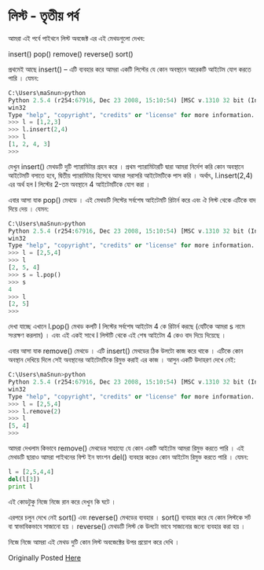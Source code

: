 # লিস্ট - তৃতীয় পর্ব

আমরা এই পর্বে পাইথনে লিস্ট অবজেক্ট এর এই মেথডগুলো দেখব:

insert()
pop()
remove()
reverse()
sort()

প্রথমেই আছে insert() – এটি ব্যবহার করে আমরা একটি লিস্টের যে কোন অবস্থানে আরেকটি আইটেম যোগ করতে পারি । যেমন:

```python
C:\Users\maSnun>python
Python 2.5.4 (r254:67916, Dec 23 2008, 15:10:54) [MSC v.1310 32 bit (Intel)] on
win32
Type "help", "copyright", "credits" or "license" for more information.
>>> l = [1,2,3]
>>> l.insert(2,4)
>>> l
[1, 2, 4, 3]
>>>
```

দেখুন insert() মেথডটি দুটি প্যারামিটার গ্রহন করে । প্রথম প্যারামিটারটি দ্বারা আমরা নির্দেশ করি কোন অবস্থানে আইটেমটি বসাতে হবে, দ্বিতীয় প্যারামিটার হিসেবে আমরা সরাসরি আইটেমটিকে পাস করি । অর্থাৎ, l.insert(2,4) এর অর্থ হল l লিস্টের 2-তম অবস্থানে 4 আইটেমটিকে যোগ করা ।

এবার আসা যাক pop() মেথডে । এই মেথডটি লিস্টের সর্বশেষ আইটেমটি রিটার্ন করে এবং ঐ লিস্ট থেকে এটিকে বাদ দিয়ে দেয় । যেমন:

```python
C:\Users\maSnun>python
Python 2.5.4 (r254:67916, Dec 23 2008, 15:10:54) [MSC v.1310 32 bit (Intel)] on
win32
Type "help", "copyright", "credits" or "license" for more information.
>>> l = [2,5,4]
>>> l
[2, 5, 4]
>>> s = l.pop()
>>> s
4
>>> l
[2, 5]
>>>
```

দেখা যাচ্ছে এখানে l.pop() মেথড কলটি l লিস্টের সর্বশেষ আইটেম 4 কে রিটার্ন করছে (যেটিকে আমরা s নামে সংরক্ষণ করলাম) । এবং এই একই সাথে l লিস্টটি থেকে এই শেষ আইটেম 4 কেও বাদ দিয়ে দিয়েছে ।

এবার আসা যাক remove() মেথডে । এটি insert() মেথডের ঠিক উলটো কাজ করে থাকে । এটিকে কোন অবস্থান দেখিয়ে দিলে সেই অবস্থানের আইটেমটিকে রিমুভ করাই এর কাজ । আসুন একটি উদাহরণ দেখে নেই:

```python
C:\Users\maSnun>python
Python 2.5.4 (r254:67916, Dec 23 2008, 15:10:54) [MSC v.1310 32 bit (Intel)] on
win32
Type "help", "copyright", "credits" or "license" for more information.
>>> l = [2,5,4]
>>> l.remove(2)
>>> l
[5, 4]
>>>
```

আমরা দেখলাম কিভাবে remove() মেথডের সাহায্যে যে কোন একটি আইটেম আমরা রিমুভ করতে পারি । এই মেথডটি ছারাও আমরা পাইথনের বিল্ট ইন ফাংশন del() ব্যবহার করেও কোন আইটেম রিমুভ করতে পারি । যেমন:

```python
l = [2,5,4,4]
del(l[3])
print l
```

এই কোডটুকু নিজে নিজে রান করে দেখুন কি ঘটে ।

এরপরে চলুন দেখে নেই sort() এবং reverse() মেথডের ব্যবহার । sort() ব্যবহার করে যে কোন লিস্টকে সর্ট বা স্বাভাবিকভাবে সাজানো হয় । reverse() মেথডটি লিস্ট কে উলটো ভাবে সাজানোর জন্যে ব্যবহার করা হয় ।

নিজে নিজে আমরা এই মেথড দুটি কোন লিস্ট অবজেক্টের উপর প্রয়োগ করে দেখি ।

Originally Posted [Here](http://www.masnun.com/2011/07/24/python-in-bangla-3rd-round.html)
